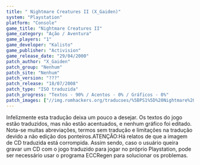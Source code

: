 ```yaml
---
title: " Nightmare Creatures II (X_Gaiden)"
system: "Playstation"
platform: "Console"
game_title: "Nightmare Creatures II"
game_category: "Ação / Aventura"
game_players: "1"
game_developer: "Kalisto"
game_publisher: "Activision"
game_release_date: "29/04/2000"
patch_author: "X_Gaiden"
patch_group: "Nenhum"
patch_site: "Nenhum"
patch_version: "???"
patch_release: "18/07/2008"
patch_type: "ISO traduzida"
patch_progress: "Textos - 90% / Acentos - 0% / Gráficos - 0%"
patch_images: ["//img.romhackers.org/traducoes/%5BPS1%5D%20Nightmare%20Creatures%20II%20-%20X_Gaiden%20-%201.jpg","//img.romhackers.org/traducoes/%5BPS1%5D%20Nightmare%20Creatures%20II%20-%20X_Gaiden%20-%202.jpg","//img.romhackers.org/traducoes/%5BPS1%5D%20Nightmare%20Creatures%20II%20-%20X_Gaiden%20-%203.jpg"]
---
```

Infelizmente esta tradução deixa um pouco a desejar. Os textos do jogo estão traduzidos, mas não estão acentuados, e nenhum gráfico foi editado. Nota-se muitas abreviações, termos sem tradução e limitações na tradução devido a não edição dos ponteiros.ATENÇÃO:Há relatos de que a imagem de CD traduzida está corrompida. Assim sendo, caso o usuário queira gravar um CD com o jogo traduzido para jogar no próprio Playstation, pode ser necessário usar o programa ECCRegen para solucionar os problemas.